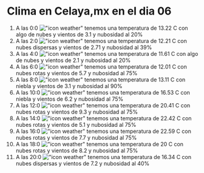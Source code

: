# Clima en Celaya,mx en el dia 06

1. A las 0:0 !["icon weather"](http://openweathermap.org/img/w/02n.png) tenemos una temperatura de 13.22 C con algo de nubes y  vientos de 3.1 y nubosidad al 20%
1. A las 2:0 !["icon weather"](http://openweathermap.org/img/w/03n.png) tenemos una temperatura de 12.21 C con nubes dispersas y  vientos de 2.71 y nubosidad al 39%
1. A las 4:0 !["icon weather"](http://openweathermap.org/img/w/02n.png) tenemos una temperatura de 11.61 C con algo de nubes y  vientos de 2.1 y nubosidad al 20%
1. A las 6:0 !["icon weather"](http://openweathermap.org/img/w/04n.png) tenemos una temperatura de 12.01 C con nubes rotas y  vientos de 5.7 y nubosidad al 75%
1. A las 8:0 !["icon weather"](http://openweathermap.org/img/w/50d.png) tenemos una temperatura de 13.11 C con niebla y  vientos de 3.1 y nubosidad al 90%
1. A las 10:0 !["icon weather"](http://openweathermap.org/img/w/50d.png) tenemos una temperatura de 16.53 C con niebla y  vientos de 6.2 y nubosidad al 75%
1. A las 12:0 !["icon weather"](http://openweathermap.org/img/w/04d.png) tenemos una temperatura de 20.41 C con nubes rotas y  vientos de 9.3 y nubosidad al 75%
1. A las 14:0 !["icon weather"](http://openweathermap.org/img/w/04d.png) tenemos una temperatura de 22.42 C con nubes rotas y  vientos de 5.1 y nubosidad al 75%
1. A las 16:0 !["icon weather"](http://openweathermap.org/img/w/04d.png) tenemos una temperatura de 22.59 C con nubes rotas y  vientos de 7.7 y nubosidad al 75%
1. A las 18:0 !["icon weather"](http://openweathermap.org/img/w/04n.png) tenemos una temperatura de 20 C con nubes rotas y  vientos de 8.2 y nubosidad al 75%
1. A las 20:0 !["icon weather"](http://openweathermap.org/img/w/03n.png) tenemos una temperatura de 16.34 C con nubes dispersas y  vientos de 7.2 y nubosidad al 40%
